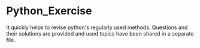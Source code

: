 # Python_Exercise
It quickly helps to revise python's regularly used methods.
Questions and their solutions are provided and used topics have been shared in a separate file.
